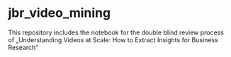 # jbr_video_mining
This repository includes the notebook for the double blind review process of „Understanding Videos at Scale: How to Extract Insights for Business Research“
